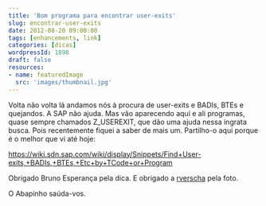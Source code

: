 ```yaml
---
title: 'Bom programa para encontrar user-exits'
slug: encontrar-user-exits
date: 2012-08-20 09:00:00
tags: [enhancements, link]
categories: [dicas]
wordpressId: 1898
draft: false
resources:
- name: featuredImage
  src: 'images/thumbnail.jpg'
---
```

Volta não volta lá andamos nós à procura de user-exits e BADIs, BTEs e quejandos. A SAP não ajuda. Mas vão aparecendo aqui e ali programas, quase sempre chamados Z_USEREXIT, que dão uma ajuda nessa ingrata busca. Pois recentemente fiquei a saber de mais um. Partilho-o aqui porque é o melhor que vi até hoje:

<https://wiki.sdn.sap.com/wiki/display/Snippets/Find+User-exits,+BADIs,+BTEs,+Etc+by+TCode+or+Program>

Obrigado Bruno Esperança pela dica.
E obrigado a [rverscha][1] pela foto.

O Abapinho saúda-vos.

   [1]: https://www.flickr.com/photos/rodrigo_verschae/3709407548/
